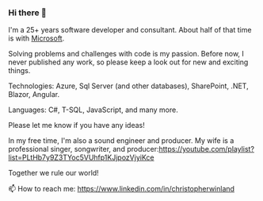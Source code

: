 ### Hi there 👋

I'm a 25+ years software developer and consultant. About half of that time is with [Microsoft](https://github.com/microsoft).

Solving problems and challenges with code is my passion. Before now, I never published any work, so please keep a look out for new and exciting things. 

Technologies: Azure, Sql Server (and other databases), SharePoint, .NET, Blazor, Angular.

Languages: C#, T-SQL, JavaScript, and many more.

Please let me know if you have any ideas! 

In my free time, I'm also a sound engineer and producer. My wife is a professional singer, songwriter, and producer:https://youtube.com/playlist?list=PLtHb7y9Z3TYoc5VUhfp1KJjpozVjyiKce
 
Together we rule our world! 

📫 How to reach me: https://www.linkedin.com/in/christopherwinland


<!--
**cwinland/cwinland** is a ✨ _special_ ✨ repository because its `README.md` (this file) appears on your GitHub profile.

Here are some ideas to get you started:

- 🔭 I’m currently working on ...
- 🌱 I’m currently learning ...
- 👯 I’m looking to collaborate on ...
- 🤔 I’m looking for help with ...
- 💬 Ask me about ...
- 📫 How to reach me: https://www.linkedin.com/in/christopherwinland
- 😄 Pronouns: ...
- ⚡ Fun fact: ...
-->

